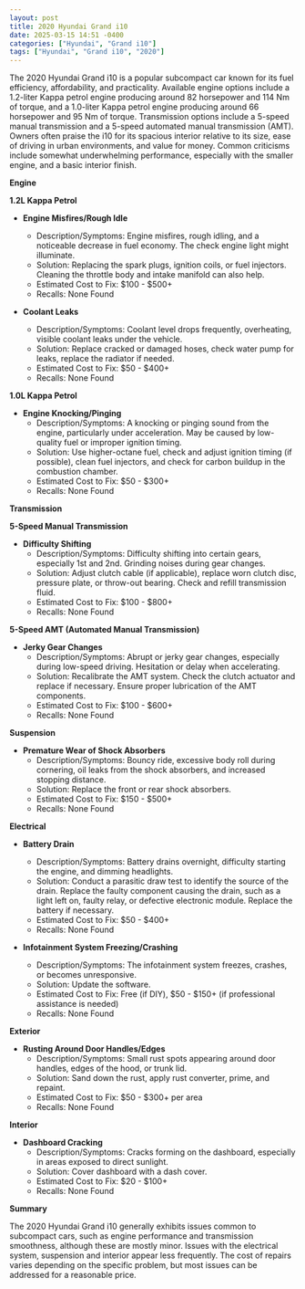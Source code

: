 ```yaml
---
layout: post
title: 2020 Hyundai Grand i10
date: 2025-03-15 14:51 -0400
categories: ["Hyundai", "Grand i10"]
tags: ["Hyundai", "Grand i10", "2020"]
---
```

The 2020 Hyundai Grand i10 is a popular subcompact car known for its fuel efficiency, affordability, and practicality. Available engine options include a 1.2-liter Kappa petrol engine producing around 82 horsepower and 114 Nm of torque, and a 1.0-liter Kappa petrol engine producing around 66 horsepower and 95 Nm of torque. Transmission options include a 5-speed manual transmission and a 5-speed automated manual transmission (AMT). Owners often praise the i10 for its spacious interior relative to its size, ease of driving in urban environments, and value for money. Common criticisms include somewhat underwhelming performance, especially with the smaller engine, and a basic interior finish.

**Engine**

**1.2L Kappa Petrol**

*   **Engine Misfires/Rough Idle**
    *   Description/Symptoms: Engine misfires, rough idling, and a noticeable decrease in fuel economy. The check engine light might illuminate.
    *   Solution: Replacing the spark plugs, ignition coils, or fuel injectors. Cleaning the throttle body and intake manifold can also help.
    *   Estimated Cost to Fix: $100 - $500+
    *   Recalls: None Found

*   **Coolant Leaks**
    *   Description/Symptoms: Coolant level drops frequently, overheating, visible coolant leaks under the vehicle.
    *   Solution: Replace cracked or damaged hoses, check water pump for leaks, replace the radiator if needed.
    *   Estimated Cost to Fix: $50 - $400+
    *   Recalls: None Found

**1.0L Kappa Petrol**
*   **Engine Knocking/Pinging**
    *   Description/Symptoms: A knocking or pinging sound from the engine, particularly under acceleration. May be caused by low-quality fuel or improper ignition timing.
    *   Solution: Use higher-octane fuel, check and adjust ignition timing (if possible), clean fuel injectors, and check for carbon buildup in the combustion chamber.
    *   Estimated Cost to Fix: $50 - $300+
    *   Recalls: None Found

**Transmission**

**5-Speed Manual Transmission**
*   **Difficulty Shifting**
    *   Description/Symptoms: Difficulty shifting into certain gears, especially 1st and 2nd. Grinding noises during gear changes.
    *   Solution: Adjust clutch cable (if applicable), replace worn clutch disc, pressure plate, or throw-out bearing. Check and refill transmission fluid.
    *   Estimated Cost to Fix: $100 - $800+
    *   Recalls: None Found

**5-Speed AMT (Automated Manual Transmission)**
*   **Jerky Gear Changes**
    *   Description/Symptoms: Abrupt or jerky gear changes, especially during low-speed driving. Hesitation or delay when accelerating.
    *   Solution: Recalibrate the AMT system. Check the clutch actuator and replace if necessary. Ensure proper lubrication of the AMT components.
    *   Estimated Cost to Fix: $100 - $600+
    *   Recalls: None Found

**Suspension**

*   **Premature Wear of Shock Absorbers**
    *   Description/Symptoms: Bouncy ride, excessive body roll during cornering, oil leaks from the shock absorbers, and increased stopping distance.
    *   Solution: Replace the front or rear shock absorbers.
    *   Estimated Cost to Fix: $150 - $500+
    *   Recalls: None Found

**Electrical**

*   **Battery Drain**
    *   Description/Symptoms: Battery drains overnight, difficulty starting the engine, and dimming headlights.
    *   Solution: Conduct a parasitic draw test to identify the source of the drain. Replace the faulty component causing the drain, such as a light left on, faulty relay, or defective electronic module. Replace the battery if necessary.
    *   Estimated Cost to Fix: $50 - $400+
    *   Recalls: None Found

*   **Infotainment System Freezing/Crashing**
    *   Description/Symptoms: The infotainment system freezes, crashes, or becomes unresponsive.
    *   Solution: Update the software.
    *   Estimated Cost to Fix: Free (if DIY), $50 - $150+ (if professional assistance is needed)
    *   Recalls: None Found

**Exterior**

*   **Rusting Around Door Handles/Edges**
    *   Description/Symptoms: Small rust spots appearing around door handles, edges of the hood, or trunk lid.
    *   Solution: Sand down the rust, apply rust converter, prime, and repaint.
    *   Estimated Cost to Fix: $50 - $300+ per area
    *   Recalls: None Found

**Interior**

*   **Dashboard Cracking**
    *   Description/Symptoms: Cracks forming on the dashboard, especially in areas exposed to direct sunlight.
    *   Solution: Cover dashboard with a dash cover.
    *   Estimated Cost to Fix: $20 - $100+
    *   Recalls: None Found

**Summary**

The 2020 Hyundai Grand i10 generally exhibits issues common to subcompact cars, such as engine performance and transmission smoothness, although these are mostly minor. Issues with the electrical system, suspension and interior appear less frequently. The cost of repairs varies depending on the specific problem, but most issues can be addressed for a reasonable price.

